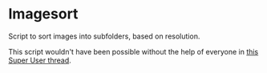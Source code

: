 Imagesort
=======

Script to sort images into subfolders, based on resolution.

This script wouldn't have been possible without the help of everyone in [this Super User thread](http://superuser.com/questions/17562/how-to-sort-images-into-folders-based-on-resolution).
